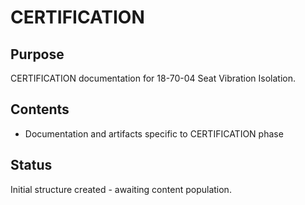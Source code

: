 # CERTIFICATION

## Purpose
CERTIFICATION documentation for 18-70-04 Seat Vibration Isolation.

## Contents
- Documentation and artifacts specific to CERTIFICATION phase

## Status
Initial structure created - awaiting content population.
